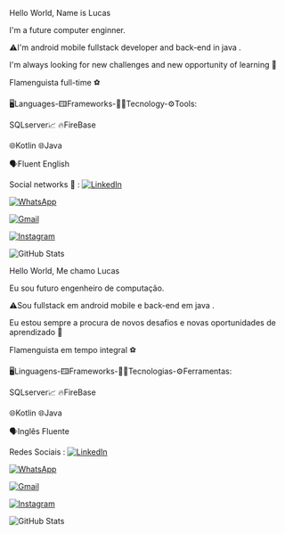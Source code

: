 
Hello World, Name is  Lucas 

I'm a future computer enginner.

⚠️I'm android mobile fullstack developer and back-end in java .

I'm always looking for  new challenges and new  opportunity of learning 📖

Flamenguista full-time ⚽

🖥️Languages-🖽Frameworks-👨‍💻Tecnology-⚙️Tools:

SQLserver📈 🔥FireBase 

🌐Kotlin 🌐Java

🗣️Fluent English

Social networks 📧 :
[![LinkedIn](https://img.shields.io/badge/LinkedIn-0077B5?style=for-the-badge&logo=linkedin&logoColor=white)](https://www.linkedin.com/in/lucas-mathews-365826205/)

[![WhatsApp](https://img.shields.io/badge/WhatsApp-25D366?style=for-the-badge&logo=whatsapp&logoColor=white)](https://wa.me/55+24+999690628)

[![Gmail](https://img.shields.io/badge/Gmail-333333?style=for-the-badge&logo=gmail&logoColor=red)](mailto:lucasmathews50@gmail.com)

[![Instagram](https://img.shields.io/badge/-Instagram-%23E4405F?style=for-the-badge&logo=instagram&logoColor=white)](https://www.instagram.com/rocha_oldskullz/)


![GitHub Stats](https://github-readme-stats.vercel.app/api?username=LukasMathews1995&theme=transparent&bg_color=000&border_color=30A3DC&show_icons=true&icon_color=30A3DC&title_color=E94D5F&text_color=FFF)




Hello World, Me chamo Lucas 

Eu sou futuro engenheiro de computação.

⚠️Sou fullstack em android mobile e back-end em java .

Eu estou sempre a procura de novos desafios e novas oportunidades de aprendizado 📖

Flamenguista em tempo integral ⚽

🖥️Linguagens-🖽Frameworks-👨‍💻Tecnologias-⚙️Ferramentas:

SQLserver📈 🔥FireBase 

🌐Kotlin 🌐Java

🗣️Inglês Fluente

Redes Sociais : 
[![LinkedIn](https://img.shields.io/badge/LinkedIn-0077B5?style=for-the-badge&logo=linkedin&logoColor=white)](https://www.linkedin.com/in/lucas-mathews-365826205/)

[![WhatsApp](https://img.shields.io/badge/WhatsApp-25D366?style=for-the-badge&logo=whatsapp&logoColor=white)](https://wa.me/55+24+999690628)

[![Gmail](https://img.shields.io/badge/Gmail-333333?style=for-the-badge&logo=gmail&logoColor=red)](mailto:lucasmathews50@gmail.com)

[![Instagram](https://img.shields.io/badge/-Instagram-%23E4405F?style=for-the-badge&logo=instagram&logoColor=white)](https://www.instagram.com/rocha_oldskullz/)


![GitHub Stats](https://github-readme-stats.vercel.app/api?username=LukasMathews1995&theme=transparent&bg_color=000&border_color=30A3DC&show_icons=true&icon_color=30A3DC&title_color=E94D5F&text_color=FFF)